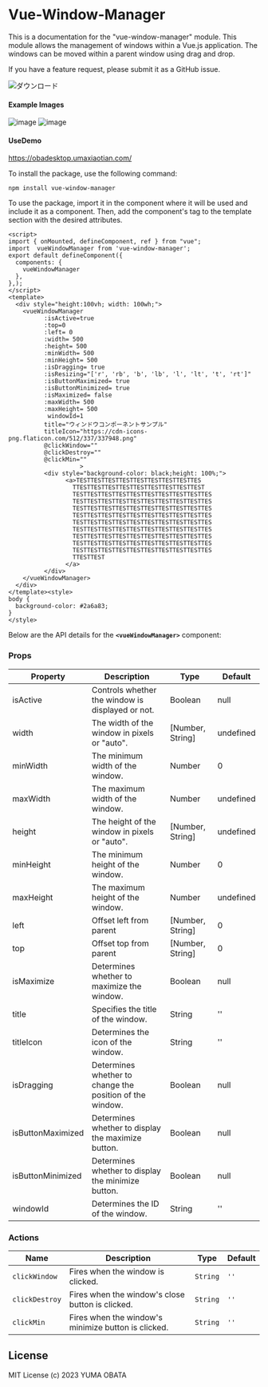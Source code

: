 # Vue-Window-Manager


This is a documentation for the "vue-window-manager" module. This module allows the management of windows within a Vue.js application. The windows can be moved within a parent window using drag and drop.

If you have a feature request, please submit it as a GitHub issue.

![ダウンロード](https://user-images.githubusercontent.com/29545778/221391695-ee4707d0-ff76-4235-af91-450b8adf67ca.gif)


#### Example Images
![image](https://user-images.githubusercontent.com/29545778/221392125-95f8161f-bf03-4c70-a452-28d60383ee1b.png)
![image](https://user-images.githubusercontent.com/29545778/221392133-b8e6927c-7a1e-47c3-b6f5-3385d9018c13.png)

#### UseDemo
https://obadesktop.umaxiaotian.com/


To install the package, use the following command:

```
npm install vue-window-manager
```

To use the package, import it in the component where it will be used and include it as a component. Then, add the component's tag to the template section with the desired attributes.

```
<script>
import { onMounted, defineComponent, ref } from "vue";
import  vueWindowManager from 'vue-window-manager';
export default defineComponent({
  components: {
    vueWindowManager
  },
},);
</script>
<template>
  <div style="height:100vh; width: 100wh;">
    <vueWindowManager
          :isActive=true
          :top=0
          :left= 0
          :width= 500
          :height= 500
          :minWidth= 500
          :minHeight= 500
          :isDragging= true
          :isResizing="['r', 'rb', 'b', 'lb', 'l', 'lt', 't', 'rt']"
          :isButtonMaximized= true
          :isButtonMinimized= true
          :isMaximized= false
          :maxWidth= 500
          :maxHeight= 500
           windowId=1
          title="ウィンドウコンポーネントサンプル"
          titleIcon="https://cdn-icons-png.flaticon.com/512/337/337948.png"
          @clickWindow=""
          @clickDestroy=""
          @clickMin=""
					>
          <div style="background-color: black;height: 100%;">
                <a>TESTTESTTESTTESTTESTTESTTESTTESTTES
                  TTESTTESTTESTTESTTESTTESTTESTTESTTEST
                  TESTTESTTESTTESTTESTTESTTESTTESTTESTTES
                  TESTTESTTESTTESTTESTTESTTESTTESTTESTTES
                  TESTTESTTESTTESTTESTTESTTESTTESTTESTTES
                  TESTTESTTESTTESTTESTTESTTESTTESTTESTTES
                  TESTTESTTESTTESTTESTTESTTESTTESTTESTTES
                  TESTTESTTESTTESTTESTTESTTESTTESTTESTTES
                  TESTTESTTESTTESTTESTTESTTESTTESTTESTTES
                  TESTTESTTESTTESTTESTTESTTESTTESTTESTTES
                  TESTTESTTESTTESTTESTTESTTESTTESTTESTTES
                  TTESTTEST
                </a>
          </div>
    </vueWindowManager>
  </div>
</template><style>
body {
  background-color: #2a6a83;
}
</style>

```

Below are the API details for the **`<vueWindowManager>`** component:

### **Props**


| Property | Description | Type | Default |
| --- | --- | --- | --- |
| isActive | Controls whether the window is displayed or not. | Boolean | null |
| width | The width of the window in pixels or "auto". | [Number, String] | undefined |
| minWidth | The minimum width of the window. | Number | 0 |
| maxWidth | The maximum width of the window. | Number | undefined |
| height | The height of the window in pixels or "auto". | [Number, String] | undefined |
| minHeight | The minimum height of the window. | Number | 0 |
| maxHeight | The maximum height of the window. | Number | undefined |
| left | Offset left from parent | [Number, String] | 0 |
| top | Offset top from parent | [Number, String] | 0 |
| isMaximize | Determines whether to maximize the window. | Boolean | null |
| title | Specifies the title of the window. | String | '' |
| titleIcon | Determines the icon of the window. | String | '' |
| isDragging | Determines whether to change the position of the window. | Boolean | null |
| isButtonMaximized | Determines whether to display the maximize button. | Boolean | null |
| isButtonMinimized | Determines whether to display the minimize button. | Boolean | null |
| windowId | Determines the ID of the window. | String | '' |


### **Actions**


| Name           | Description                                                    | Type     | Default |
| -------------- | -------------------------------------------------------------- | -------- | ------- |
| `clickWindow`  | Fires when the window is clicked.                              | `String` | `''`    |
| `clickDestroy` | Fires when the window's close button is clicked.                | `String` | `''`    |
| `clickMin`     | Fires when the window's minimize button is clicked.             | `String` | `''`    |




## **License**

MIT License (c) 2023 YUMA OBATA